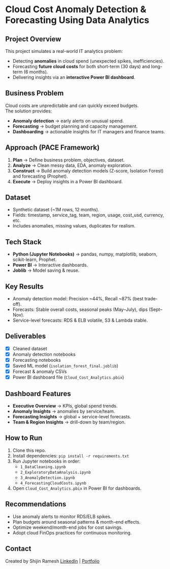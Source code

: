 # Cloud Cost Anomaly Detection & Forecasting Using Data Analytics

## Project Overview
This project simulates a real-world IT analytics problem:  
- Detecting **anomalies** in cloud spend (unexpected spikes, inefficiencies).  
- Forecasting **future cloud costs** for both short-term (30 days) and long-term (6 months).  
- Delivering insights via an **interactive Power BI dashboard**.

## Business Problem
Cloud costs are unpredictable and can quickly exceed budgets.  
The solution provides:
- **Anomaly detection** → early alerts on unusual spend.  
- **Forecasting** → budget planning and capacity management.  
- **Dashboarding** → actionable insights for IT managers and finance teams.

## Approach (PACE Framework)
1. **Plan** → Define business problem, objectives, dataset.  
2. **Analyze** → Clean messy data, EDA, anomaly exploration.  
3. **Construct** → Build anomaly detection models (Z-score, Isolation Forest) and forecasting (Prophet).  
4. **Execute** → Deploy insights in a Power BI dashboard.

## Dataset
- Synthetic dataset (~1M rows, 12 months).  
- Fields: timestamp, service_tag, team, region, usage, cost_usd, currency, etc.  
- Includes anomalies, missing values, duplicates for realism.  

## Tech Stack
- **Python (Jupyter Notebooks)** → pandas, numpy, matplotlib, seaborn, scikit-learn, Prophet.  
- **Power BI** → Interactive dashboards.  
- **Joblib** → Model saving & reuse.

## Key Results
- Anomaly detection model: Precision ~44%, Recall ~87% (best trade-off).  
- Forecasts: Stable overall costs, seasonal peaks (May–July), dips (Sept–Nov).  
- Service-level forecasts: RDS & ELB volatile, S3 & Lambda stable.

## Deliverables
- [x] Cleaned dataset  
- [x] Anomaly detection notebooks  
- [x] Forecasting notebooks  
- [x] Saved ML model (`isolation_forest_final.joblib`)  
- [x] Forecast & anomaly CSVs  
- [x] Power BI dashboard file (`Cloud_Cost_Analytics.pbix`)  

## Dashboard Features
- **Executive Overview** → KPIs, global spend trends.  
- **Anomaly Insights** → anomalies by service/team.  
- **Forecasting Insights** → global + service-level forecasts.  
- **Team & Region Insights** → drill-down by team/region.

## How to Run
1. Clone this repo.  
2. Install dependencies: `pip install -r requirements.txt`  
3. Run Jupyter notebooks in order:  
   - `1_DataCleaning.ipynb`  
   - `2_ExploratoryDataAnalysis.ipynb`  
   - `3_AnomalyDetection.ipynb`  
   - `4_ForecastingCloudCosts.ipynb`  
4. Open `Cloud_Cost_Analytics.pbix` in Power BI for dashboards.

## Recommendations
- Use anomaly alerts to monitor RDS/ELB spikes.  
- Plan budgets around seasonal patterns & month-end effects.  
- Optimize weekend/month-end jobs for cost savings.  
- Adopt cloud FinOps practices for continuous monitoring.

## Contact
Created by Shijin Ramesh
[LinkedIn](https://www.linkedin.com/in/shijinramesh/) | [Portfolio](https://www.shijinramesh.co.in/)

